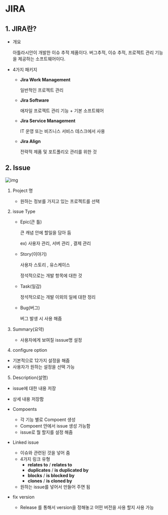 # JIRA

## 1. JIRA란?

- 개요

  아틀라시안이 개발한  이슈 추적 제품이다. 버그추적, 이슈 추적, 프로젝트 관리 기능을 제공하는 소프트웨어이다.

- 4가지 패키지

  - **Jira Work Management** 

    일반적인 프로젝트 관리 

  - **Jira Software**

    애자일 프로젝트 관리 기능 + 기본 소프트웨어 

  - **Jira Service Management**

    IT 운영 또는 비즈니스 서비스 데스크에서 사용 

  - **Jira Align** 

    전략적 제품 및 포트폴리오 관리를 위한 것

## 2. Issue

![img](https://images.ctfassets.net/zsv3d0ugroxu/1RJHyUW1VKt6JwTI2geP91/05314162cdbca89eb6a543097cf0819c/screenshot_CreateIssueScreen_annotated)

1. Project 명

   - 원하는 정보를 가지고 있는 프로젝트를 선택 

2. issue Type

   - Epic(큰 틀)

     큰 캐념 안에 할일을 담아 둠 

     ex) 사용자 관리, 서버 관리 , 결제 관리

   - Story(이야기)

     사용자 스토리 , 유스케이스  

     정석적으로는 개발 항목에 대한 것

   - Task(일감)

     정석적으로는 개발 이외의 일에 대한 정리 

   - Bug(버그)

     버그 발생 시 사용 해줌

3. Summary(요약)

   - 사용자에게 보여질 isssue명 설정 

4.  configure option

   - 기본적으로 12가지 설정을 해줌
   - 사용자가 원하는 설정을 선택 가능

5.  Description(설명)

   - issue에 대한 내용 저장 
   - 상세 내용 저장함

- Compoents
  - 각 기능 별로 Compoent 생성 
  - Compoent 안에서 issue 생성 가능함
  - issue로 뭘 할지를 설정 해줌
- Linked issue
  - 이슈와 관련된 것을 넣어 줌
  - 4가지 링크 유형
    - **relates to** / **relates to**
    - **duplicates** / **is duplicated by**
    - **blocks** / **is blocked by**
    - **clones** / **is cloned by**
  - 원하는 issue를 넣어서 만들어 주면 됨
- fix version
  - Release 를 통해서 version을 정해놓고 어떤 버전을 사용 할지 사용 가능 

